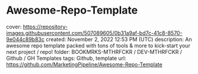 # Awesome-Repo-Template

cover: https://repository-images.githubusercontent.com/507089605/0b31a9af-bd7c-41c8-8570-9e044c89b83c
created: November 2, 2022 12:53 PM (UTC)
description: An awesome repo template packed with tons of tools & more to kick-start your next project / repo!
folder: BOOKMRKS-MTHRFCKR / DEV-MTHRFCKR / Github / GH Templates
tags: Github, template
url: https://github.com/MarketingPipeline/Awesome-Repo-Template